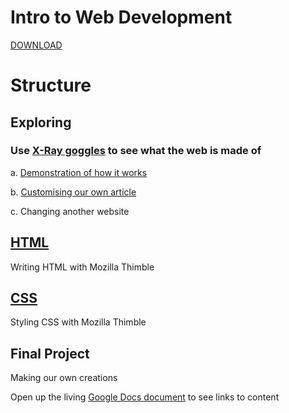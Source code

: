 # Intro to Web Development
[DOWNLOAD](https://github.com/CodeChange/intro-to-webdev/archive/master.zip)

# Structure

## Exploring
### Use [X-Ray goggles](https://goggles.mozilla.org/) to see what the web is made of

a. [Demonstration of how it works](https://en.wikipedia.org/wiki/Main_Page)

b. [Customising our own article](http://www.abc.net.au/news/2016-11-14/supermoon-tips-for-photographing-and-viewing/8021478)

c. Changing another website

## [HTML](html.md)
Writing HTML with Mozilla Thimble

## [CSS](css.md)
Styling CSS with Mozilla Thimble

## Final Project
Making our own creations

Open up the living [Google Docs document](https://docs.google.com/document/d/1D2ght_TPRFD3Nh4jfkeiDnSK-eFfjKfK6i1mlwYszFo/edit?usp=sharing) to see links to content
